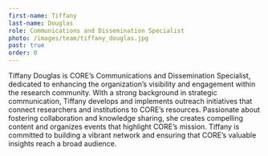```yaml
---
first-name: Tiffany
last-name: Douglas
role: Communications and Dissemination Specialist
photo: /images/team/tiffany_douglas.jpg
past: true
order: 0
---
```

Tiffany Douglas is CORE’s Communications and Dissemination Specialist, dedicated to enhancing the organization’s visibility and engagement within the research community. With a strong background in strategic communication, Tiffany develops and implements outreach initiatives that connect researchers and institutions to CORE’s resources. Passionate about fostering collaboration and knowledge sharing, she creates compelling content and organizes events that highlight CORE’s mission. Tiffany is committed to building a vibrant network and ensuring that CORE’s valuable insights reach a broad audience.